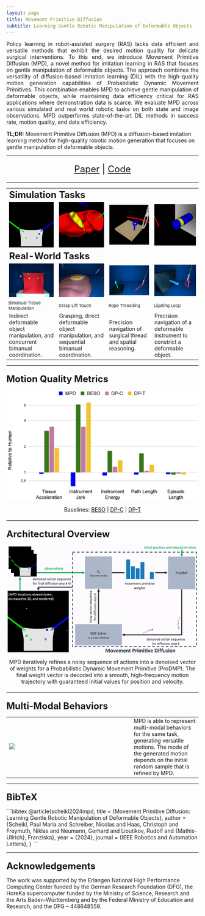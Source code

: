 ```yaml
---
layout: page
title: Movement Primitive Diffusion
subtitle: Learning Gentle Robotic Manipulation of Deformable Objects
---
```


<p style="text-align: justify">
    Policy learning in robot-assisted surgery (RAS) lacks data efficient and versatile methods that exhibit the desired motion quality for delicate surgical interventions.
    To this end, we introduce Movement Primitive Diffusion (MPD), a novel method for imitation learning in RAS that focuses on gentle manipulation of deformable objects.
    The approach combines the versatility of diffusion-based imitation learning (DIL) with the high-quality motion generation capabilities of Probabilistic Dynamic Movement Primitives.
    This combination enables MPD to achieve gentle manipulation of deformable objects, while maintaining data efficiency critical for RAS applications where demonstration data is scarce.
    We evaluate MPD across various simulated and real world robotic tasks on both state and image observations.
    MPD outperforms state-of-the-art DIL methods in success rate, motion quality, and data efficiency.
</p>

<b>TL;DR:</b>
Movement Primitive Diffusion (MPD) is a diffusion-based imitation learning method
for high-quality robotic motion generation that focuses on gentle manipulation of deformable objects.

---

<p style="text-align:center; font-size: 24px; margin-top: 20px; margin-bottom: 20px;">
    <a href="https://arxiv.org/abs/2312.10008"><i class="fas fa-file-pdf"></i> Paper</a> |
    <a href="https://github.com/ScheiklP/movement-primitive-diffusion"><i class="fas fa-code"></i> Code</a>
</p>

---

<table>
  <tr>
    <td colspan="4" style="font-size=24px;">
        <b style="font-size: 24px; text-align: center;">
Simulation Tasks
        </b>
    </td>
  </tr>
  <tr>
    <td width="175">
      <img src="assets/media/btm.gif" width="175">
    </td>
    <td width="175">
      <img src="assets/media/glt.gif" width="175">
    </td>
    <td width="175">
      <img src="assets/media/rt.gif" width="175">
    </td>
    <td width="175">
      <img src="assets/media/ll.gif" width="175">
    </td>
  </tr>
  <tr>
    <td colspan="4" style="font-size=24px;">
        <b style="font-size: 24px; text-align: center;">
Real-World Tasks
        </b>
    </td>
  </tr>
  <tr>
    <td width="175">
      <img src="assets/media/rwbtm.gif" width="175">
    </td>
    <td width="175">
      <img src="assets/media/rwglt.gif" width="175">
    </td>
    <td width="175">
      <img src="assets/media/rwrt.gif" width="175">
    </td>
    <td width="175">
      <img src="assets/media/rwll.gif" width="175">
    </td>
  </tr>
  <tr>
    <td style="font-size: 11px;">
Bimanual Tissue Manipulation
    </td>
    <td style="font-size: 11px;">
Grasp Lift Touch
    </td>
    <td style="font-size: 11px;">
Rope Threading
    </td>
    <td style="font-size: 11px;">
Ligating Loop
    </td>
  </tr>
  <tr>
    <td>
Indirect deformable object manipulation, and concurrent bimanual coordination.
    </td>
    <td>
Grasping, direct deformable object manipulation, and sequential bimanual coordination.
    </td>
    <td>
Precision navigation of surgical thread and spatial reasoning.
    </td>
    <td>
Precision navigation of a deformable instrument to constrict a deformable object.
    </td>
  </tr>
</table>


---

<p style="font-size: 24px; margin-top: 20px; margin-bottom: 14px;">
<b>
Motion Quality Metrics
</b>
</p>
<img src="assets/media/metrics.png">
<p style="margin-top: 10px; margin-bottom: 20px; text-align: center">
Baselines: <a href="https://openreview.net/forum?id=nvtxqMGpn1">BESO</a> | <a href="https://diffusion-policy.cs.columbia.edu/">DP-C</a> | <a href="https://diffusion-policy.cs.columbia.edu/">DP-T</a>
</p>

---

<p style="font-size: 24px; margin-top: 20px; margin-bottom: 14px;">
<b>
Architectural Overview
</b>
</p>
<img src="assets/media/mpd.gif">

<p style="margin-top: 10px; margin-bottom: 20px; text-align: center">
MPD iteratively refines a noisy sequence of actions into a denoised vector of weights for a Probabilistic Dynamic Movement Primitive (ProDMP).
The final weight vector is decoded into a smooth, high-frequency motion trajectory with guaranteed initial values for position and velocity.
</p>

---

<p style="font-size: 24px; margin-top: 20px; margin-bottom: 14px;">
<b>
Multi-Modal Behaviors
</b>
</p>

<table>
  <tr>
    <td width="300">
      <img src="assets/media/mm.gif" width="300">
    </td>
    <td style="vertical-align: middle; padding-left:20px">
MPD is able to represent multi-modal behaviors for the same task, generating versatile motions.
The mode of the generated motion depends on the initial random sample that is refined by MPD.
    </td>
  </tr>
</table>

---

<p style="font-size: 24px; margin-top: 20px; margin-bottom: 14px;">
<b>
BibTeX
</b>
</p>
```bibtex
@article{scheikl2024mpd,
  title = {Movement Primitive Diffusion: Learning Gentle Robotic Manipulation of Deformable Objects},
  author = {Scheikl, Paul Maria and Schreiber, Nicolas and Haas, Christoph and Freymuth, Niklas and Neumann, Gerhard and Lioutikov, Rudolf and {Mathis-Ullrich}, Franziska},
  year = {2024},
  journal = {IEEE Robotics and Automation Letters},
}
```

---

<p style="font-size: 24px; margin-top: 20px; margin-bottom: 14px;">
<b>
Acknowledgements
</b>
</p>
The work was supported by the Erlangen National High Performance Computing Center
funded by the German Research Foundation (DFG),
the HoreKa supercomputer funded by the Ministry of Science, Research and the Arts Baden-Württemberg
and by the Federal Ministry of Education and Research, and the DFG – 448648559.
